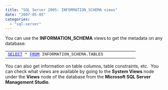 ```yaml
---
title: "SQL Server 2005: INFORMATION_SCHEMA views"
date: "2007-05-05"
categories: 
  - "sql-server"
---
```


You can use the **INFORMATION\_SCHEMA** views to get the metadata on any database:

<table border="0" cellspacing="0" cellpadding="0" width="400"><tbody><tr><td valign="top" width="400"><a style="color:#0000ff;" href="http://search.microsoft.com/default.asp?so=RECCNT&amp;siteid=us%2Fdev&amp;p=1&amp;nq=NEW&amp;qu=SELECT&amp;IntlSearch=&amp;boolean=PHRASE&amp;ig=01&amp;i=09&amp;i=99"><font size="2" face="Courier New">SELECT</font></a><font size="2" face="Courier New"> * </font><a style="color:#0000ff;" href="http://search.microsoft.com/default.asp?so=RECCNT&amp;siteid=us%2Fdev&amp;p=1&amp;nq=NEW&amp;qu=FROM&amp;IntlSearch=&amp;boolean=PHRASE&amp;ig=01&amp;i=09&amp;i=99"><font size="2" face="Courier New">FROM</font></a><font size="2" face="Courier New"> INFORMATION_SCHEMA.TABLES</font></td></tr></tbody></table>

You can also get information on table columns, table constraints, etc.  You can check what views are available by going to the **System Views** node under the **Views** node of the database from the **Microsoft SQL Server Management Studio**.

